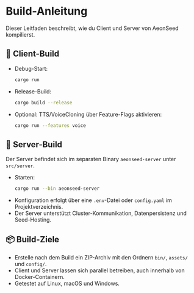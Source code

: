 # Build-Anleitung

Dieser Leitfaden beschreibt, wie du Client und Server von AeonSeed kompilierst.

## 🧱 Client-Build

- Debug-Start:
  ```bash
  cargo run
  ```
- Release-Build:
  ```bash
  cargo build --release
  ```
- Optional: TTS/VoiceCloning über Feature-Flags aktivieren:
  ```bash
  cargo run --features voice
  ```

## 🧱 Server-Build

Der Server befindet sich im separaten Binary `aeonseed-server` unter `src/server`.

- Starten:
  ```bash
  cargo run --bin aeonseed-server
  ```
- Konfiguration erfolgt über eine `.env`-Datei oder `config.yaml` im Projektverzeichnis.
- Der Server unterstützt Cluster-Kommunikation, Datenpersistenz und Seed-Hosting.

## 📦 Build-Ziele

- Erstelle nach dem Build ein ZIP-Archiv mit den Ordnern `bin/`, `assets/` und `config/`.
- Client und Server lassen sich parallel betreiben, auch innerhalb von Docker-Containern.
- Getestet auf Linux, macOS und Windows.

